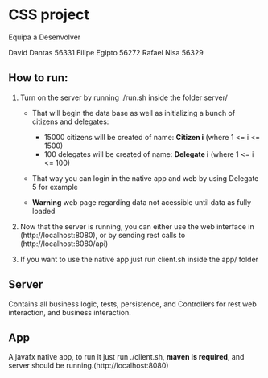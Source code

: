 # CSS project

Equipa a Desenvolver

David Dantas 56331
Filipe Egipto 56272
Rafael Nisa 56329


## How to run:

1. Turn on the server by running ./run.sh inside the folder server/
    * That will begin the data base as well as initializing a bunch of citizens and delegates:
        * 15000 citizens will be created of name: **Citizen i**  (where 1 <= i <= 1500)
        * 100 delegates will be created of name: **Delegate i**  (where 1 <= i <= 100)
    * That way you can login in the native app and web by using Delegate 5 for example

    * **Warning** web page regarding data not acessible until data as fully loaded



2. Now that the server is running, you can either use the web interface in (http://localhost:8080), or by sending rest calls to (http://localhost:8080/api)

3. If you want to use the native app just run client.sh inside the app/ folder

## Server

Contains all business logic, tests, persistence, and Controllers for rest web interaction, and business interaction.


## App

A javafx native app, to run it just run ./client.sh,  **maven is required**, and server should be running.(http://localhost:8080)
